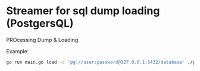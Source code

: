 # Streamer for sql dump loading (PostgersQL)

PROcessing Dump & Loading

Example:

```bash
go run main.go load -c 'pg://user:password@127.0.0.1:5432/database' ./postgresdb.backup.gz
```
